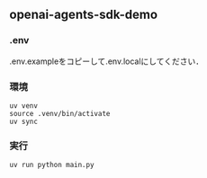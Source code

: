 ## openai-agents-sdk-demo
### .env
.env.exampleをコピーして.env.localにしてください．
### 環境
```
uv venv
source .venv/bin/activate
uv sync
```
### 実行
```
uv run python main.py
```